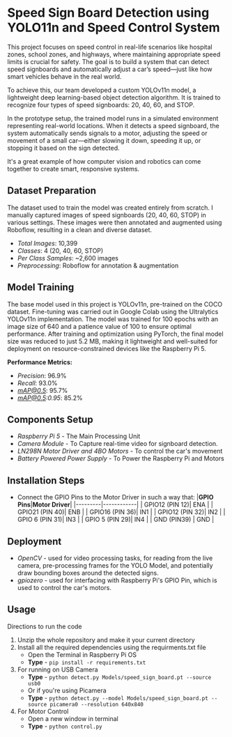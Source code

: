 # Speed Sign Board Detection using YOLO11n and Speed Control System

This project focuses on speed control in real-life scenarios like hospital zones, school zones, and highways, where maintaining appropriate speed limits is crucial for safety. The goal is to build a system that can detect speed signboards and automatically adjust a car’s speed—just like how smart vehicles behave in the real world.

To achieve this, our team developed a custom YOLOv11n model, a lightweight deep learning-based object detection algorithm. It is trained to recognize four types of speed signboards: 20, 40, 60, and STOP.

In the prototype setup, the trained model runs in a simulated environment representing real-world locations. When it detects a speed signboard, the system automatically sends signals to a motor, adjusting the speed or movement of a small car—either slowing it down, speeding it up, or stopping it based on the sign detected.

It's a great example of how computer vision and robotics can come together to create smart, responsive systems.

## Dataset Preparation

The dataset used to train the model was created entirely from scratch. I manually captured images of speed signboards (20, 40, 60, STOP) in various settings. These images were then annotated and augmented using Roboflow, resulting in a clean and diverse dataset.

- *Total Images*: 10,399
- *Classes*: 4 (20, 40, 60, STOP)
- *Per Class Samples*: ~2,600 images
- *Preprocessing*: Roboflow for annotation & augmentation

## Model Training

The base model used in this project is YOLOv11n, pre-trained on the COCO dataset. Fine-tuning was carried out in Google Colab using the Ultralytics YOLOv11n implementation. The model was trained for 100 epochs with an image size of 640 and a patience value of 100 to ensure optimal performance. After training and optimization using PyTorch, the final model size was reduced to just 5.2 MB, making it lightweight and well-suited for deployment on resource-constrained devices like the Raspberry Pi 5.

**Performance Metrics:**
- *Precision*: 96.9%
- *Recall*: 93.0%
- *mAP@0.5*: 95.7%
- *mAP@0.5:0.95*: 85.2%

## Components Setup

- *Raspberry Pi 5* - The Main Processing Unit
- *Camera Module*  - To Capture real-time video for signboard detection.
- *LN298N Motor Driver and 4BO Motors* - To control the car's movement
- *Battery Powered Power Supply* - To Power the Raspberry Pi and Motors

## Installation Steps

- Connect the GPIO Pins to the Motor Driver in such a way that:
  |**GPIO Pins**|**Motor Driver**|
  |---------|------------|
  | GPIO12 (PIN 12)| ENA | 
  | GPIO21 (PIN 40)| ENB |
  | GPIO16 (PIN 36)| IN1 |
  | GPIO12 (PIN 32)| IN2 |
  | GPIO 6 (PIN 31)| IN3 |
  | GPIO 5 (PIN 29)| IN4 |
  | GND    (PIN39) | GND |

## Deployment

- *OpenCV* - used for video processing tasks, for reading from the live camera, pre-processing frames for the YOLO Model, and potentially draw bounding boxes around the detected signs.
- *gpiozero* - used for interfacing with Raspberry Pi's GPIO Pin, which is used to control the car's motors.    

## Usage 

Directions to run the code
1. Unzip the whole repository and make it your current directory 
2. Install all the required dependencies using the requirments.txt file
    * Open the Terminal in Raspberry Pi OS
    * **Type** - `pip install -r requirements.txt`
3. For running on USB Camera 
    * **Type** - `python detect.py Models/speed_sign_board.pt --source usb0`
    * Or if you're using Picamera
    * **Type** - `python detect.py --model Models/speed_sign_board.pt --source picamera0 --resolution 640x840`
4. For Motor Control
   * Open a new window in terminal
   * **Type** - `python control.py`
  

